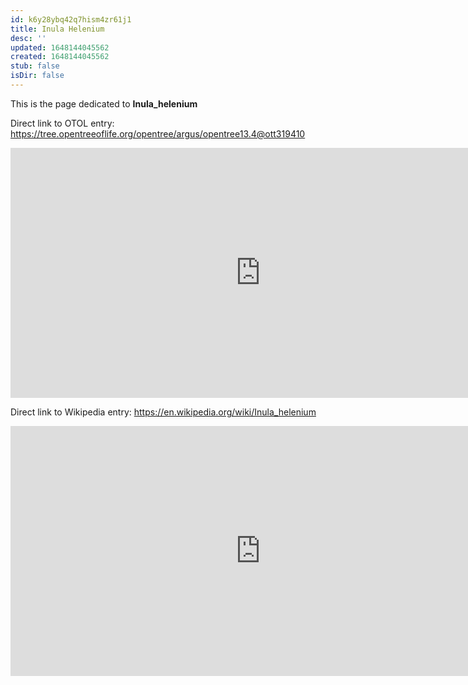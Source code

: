 ```yaml
---
id: k6y28ybq42q7hism4zr61j1
title: Inula Helenium
desc: ''
updated: 1648144045562
created: 1648144045562
stub: false
isDir: false
---
```

This is the page dedicated to **Inula_helenium**


Direct link to OTOL entry: https://tree.opentreeoflife.org/opentree/argus/opentree13.4@ott319410



<html>
    <body>
    <iframe src="https://tree.opentreeoflife.org/opentree/argus/opentree13.4@ott319410"
    width="800" height="400" frameborder="0" allowfullscreen> </iframe>
    </body>
</html>
    


Direct link to Wikipedia entry: https://en.wikipedia.org/wiki/Inula_helenium



<html>
    <body>
    <iframe src="https://en.wikipedia.org/wiki/Inula_helenium"
    width="800" height="400" frameborder="0" allowfullscreen> </iframe>
    </body>
</html>
    

